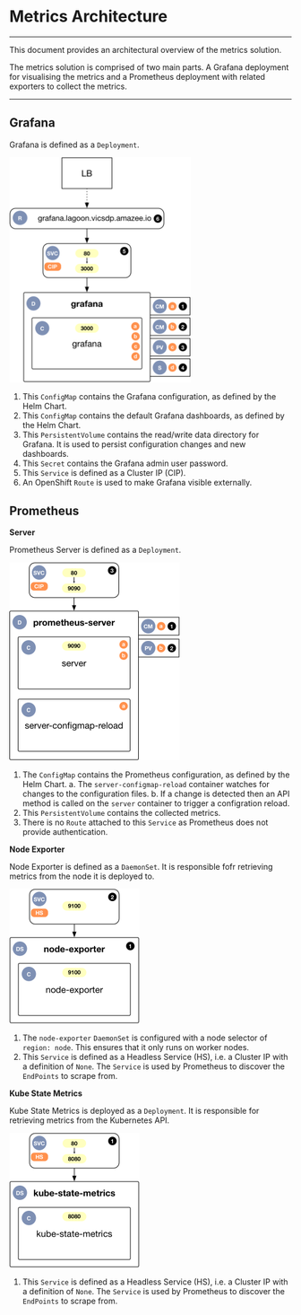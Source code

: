 # Metrics Architecture

---

This document provides an architectural overview of the metrics solution.

The metrics solution is comprised of two main parts.  A Grafana deployment for visualising the metrics and a Prometheus deployment with related exporters to collect the metrics.

---

## Grafana

Grafana is defined as a `Deployment`.

<img src="images/grafana.png" alt="placeholder" width="324"/>

1. This `ConfigMap` contains the Grafana configuration, as defined by the Helm Chart.
2. This `ConfigMap` contains the default Grafana dashboards, as defined by the Helm Chart.
3. This `PersistentVolume` contains the read/write data directory for Grafana.  It is used to persist configuration changes and new dashboards.
4. This `Secret` contains the Grafana admin user password.
5. This `Service` is defined as a Cluster IP (CIP).
6. An OpenShift `Route` is used to make Grafana visible externally.


## Prometheus

**Server**

Prometheus Server is defined as a `Deployment`.

<img src="images/prometheus-server.png" alt="placeholder" width="304"/>

1. The `ConfigMap` contains the Prometheus configuration, as defined by the Helm Chart.
  a. The `server-configmap-reload` container watches for changes to the configuration files.
  b. If a change is detected then an API method is called on the `server` container to trigger a configration reload.
2. This `PersistentVolume` contains the collected metrics.
3. There is no `Route` attached to this `Service` as Prometheus does not provide authentication.


**Node Exporter**

Node Exporter is defined as a `DaemonSet`.  It is responsible fofr retrieving metrics from the node it is deployed to.

<img src="images/prometheus-node-exporter.png" alt="placeholder" width="232"/>

1. The `node-exporter` `DaemonSet` is configured with a node selector of `region: node`.  This ensures that it only runs on worker nodes.
2. This `Service` is defined as a Headless Service (HS), i.e. a Cluster IP with a definition of `None`.  The `Service` is used by Prometheus to discover the `EndPoints` to scrape from.


**Kube State Metrics**

Kube State Metrics is deployed as a `Deployment`.  It is responsible for retrieving metrics from the Kubernetes API.

<img src="images/prometheus-kube-state-metrics.png" alt="placeholder" width="232"/>

1. This `Service` is defined as a Headless Service (HS), i.e. a Cluster IP with a definition of `None`.  The `Service` is used by Prometheus to discover the `EndPoints` to scrape from.